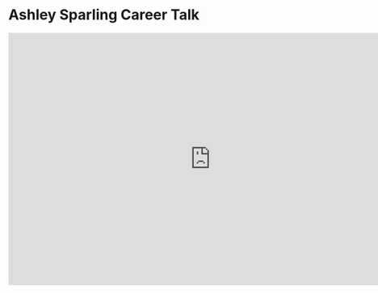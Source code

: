 # Ashley Sparling Career Talk

<iframe width="800" height="500" src="https://www.youtube.com/embed/qLvH44V9cOQ?si=yvQOIkHS4D5W1c67" title="YouTube video player" frameborder="0" allow="accelerometer; autoplay; clipboard-write; encrypted-media; gyroscope; picture-in-picture; web-share" allowfullscreen=""></iframe>